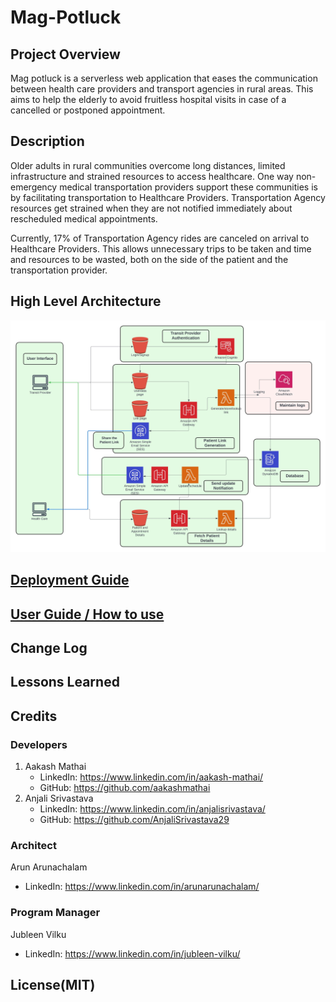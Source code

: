 # Mag-Potluck

## Project Overview
Mag potluck is a serverless web application that eases the communication between health care providers and transport agencies in rural areas. 
This aims to help the elderly to avoid fruitless hospital visits in case of a cancelled or postponed appointment.
## Description
Older adults in rural communities overcome long distances, limited
infrastructure and strained resources to access healthcare.
One way non-emergency medical transportation providers support these
communities is by facilitating transportation to Healthcare Providers.
Transportation Agency resources get strained when they are not notified
immediately about rescheduled medical appointments.

Currently, 17% of Transportation Agency rides are canceled on arrival to
Healthcare Providers.  This allows unnecessary trips to be taken and time
and resources to be wasted, both on the side of the patient and the
transportation provider.
## High Level Architecture
![Architecture](Docs/Architecture-Diagram.jpeg)

## [Deployment Guide](Docs/Deployment.md)

## [User Guide / How to use](Docs/UserGuide.md)


## Change Log

## Lessons Learned

## Credits

### Developers

1. Aakash Mathai
   - LinkedIn: https://www.linkedin.com/in/aakash-mathai/
   - GitHub: https://github.com/aakashmathai
2. Anjali Srivastava
   - LinkedIn: https://www.linkedin.com/in/anjalisrivastava/
   - GitHub: https://github.com/AnjaliSrivastava29

### Architect

Arun Arunachalam
- LinkedIn: https://www.linkedin.com/in/arunarunachalam/

### Program Manager

Jubleen Vilku
- LinkedIn: https://www.linkedin.com/in/jubleen-vilku/

## License(MIT) 